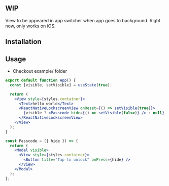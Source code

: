 ## WIP

View to be appeared in app switcher when app goes to background. Right now, only works on iOS.

## Installation

## Usage

- Checkout example/ folder

```jsx
export default function App() {
  const [visible, setVisible] = useState(true);

  return (
    <View style={styles.container}>
      <Text>hello world</Text>
      <ReactNativeLockscreenView onReset={() => setVisible(true)}>
        {visible ? <Passcode hide={() => setVisible(false)} /> : null}
      </ReactNativeLockscreenView>
    </View>
  );
}

const Passcode = ({ hide }) => {
  return (
    <Modal visible>
      <View style={styles.container}>
        <Button title="Tap to unlock" onPress={hide} />
      </View>
    </Modal>
  );
};
```
